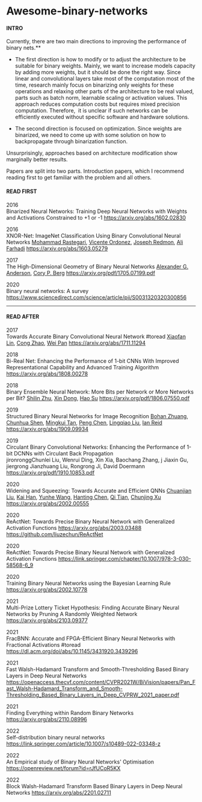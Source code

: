 # Awesome-binary-networks



#### INTRO 

Currently, there are two main directions to improving the performance of binary nets.**  
  
- The first direction is how to modify or to adjust the architecture to be suitable for binary weights. Mainly, we want to increase models capacity by adding more weights, but it should be done the right way. Since linear and convolutional layers take most of the computation most of the time, research mainly focus on binarizing only weights for these operations and relaxing other parts of the architecture to be real valued, parts such as batch norm, learnable scaling or activation values. This approach reduces computation costs but requires mixed precision computation. Therefore,  it is unclear if such networks can be efficiently executed without specific software and hardware solutions.  
  
- The second direction is focused on optimization. Since weights are binarized, we need to come up with some solution on how to backpropagate through binarization function.  
  
Unsurprisingly, approaches based on architecture modification show marginally better results.  
  
Papers are split into two parts. Introduction papers, which I recommend reading first to get familiar with the problem and all others.


#### READ FIRST


2016 <br>
Binarized Neural Networks: Training Deep Neural Networks with Weights and Activations Constrained to +1 or -1 
https://arxiv.org/abs/1602.02830 


2016 <br>
XNOR-Net: ImageNet Classification Using Binary Convolutional Neural Networks
[Mohammad Rastegari](https://arxiv.org/search/cs?searchtype=author&query=Rastegari%2C+M), [Vicente Ordonez](https://arxiv.org/search/cs?searchtype=author&query=Ordonez%2C+V), [Joseph Redmon](https://arxiv.org/search/cs?searchtype=author&query=Redmon%2C+J), [Ali Farhadi](https://arxiv.org/search/cs?searchtype=author&query=Farhadi%2C+A)
https://arxiv.org/abs/1603.05279


2017 <br>
The High-Dimensional Geometry of Binary Neural Networks
[Alexander G. Anderson](https://arxiv.org/search/cs?searchtype=author&query=Anderson%2C+A+G), [Cory P. Berg](https://arxiv.org/search/cs?searchtype=author&query=Berg%2C+C+P)
https://arxiv.org/pdf/1705.07199.pdf

2020 <br>
Binary neural networks: A survey
https://www.sciencedirect.com/science/article/pii/S0031320320300856

<hr>

#### READ AFTER

2017 <br>
Towards Accurate Binary Convolutional Neural Network #toread
[Xiaofan Lin](https://arxiv.org/search/cs?searchtype=author&query=Lin%2C+X), [Cong Zhao](https://arxiv.org/search/cs?searchtype=author&query=Zhao%2C+C), [Wei Pan](https://arxiv.org/search/cs?searchtype=author&query=Pan%2C+W)
https://arxiv.org/abs/1711.11294


2018 <br>
Bi-Real Net: Enhancing the Performance of 1-bit CNNs With Improved Representational Capability and Advanced Training Algorithm
https://arxiv.org/abs/1808.00278

2018 <br>
Binary Ensemble Neural Network: More Bits per Network or More Networks per Bit?
[Shilin Zhu](https://arxiv.org/search/cs?searchtype=author&query=Zhu%2C+S), [Xin Dong](https://arxiv.org/search/cs?searchtype=author&query=Dong%2C+X), [Hao Su](https://arxiv.org/search/cs?searchtype=author&query=Su%2C+H)
https://arxiv.org/pdf/1806.07550.pdf

2019 <br>
Structured Binary Neural Networks for Image Recognition
[Bohan Zhuang](https://arxiv.org/search/cs?searchtype=author&query=Zhuang%2C+B), [Chunhua Shen](https://arxiv.org/search/cs?searchtype=author&query=Shen%2C+C), [Mingkui Tan](https://arxiv.org/search/cs?searchtype=author&query=Tan%2C+M), [Peng Chen](https://arxiv.org/search/cs?searchtype=author&query=Chen%2C+P), [Lingqiao Liu](https://arxiv.org/search/cs?searchtype=author&query=Liu%2C+L), [Ian Reid](https://arxiv.org/search/cs?searchtype=author&query=Reid%2C+I)
https://arxiv.org/abs/1909.09934

2019 <br>
Circulant Binary Convolutional Networks: Enhancing the Performance of 1-bit   DCNNs with Circulant Back Propagation  
jironronggChunlei Liu, Wenrui Ding, Xin Xia, Baochang Zhang, j Jiaxin Gu, jiergrong   Jianzhuang Liu, Rongrong Ji, David Doermann
https://arxiv.org/pdf/1910.10853.pdf

2020 <br>
Widening and Squeezing: Towards Accurate and Efficient QNNs
[Chuanjian Liu](https://arxiv.org/search/cs?searchtype=author&query=Liu%2C+C), [Kai Han](https://arxiv.org/search/cs?searchtype=author&query=Han%2C+K), [Yunhe Wang](https://arxiv.org/search/cs?searchtype=author&query=Wang%2C+Y), [Hanting Chen](https://arxiv.org/search/cs?searchtype=author&query=Chen%2C+H), [Qi Tian](https://arxiv.org/search/cs?searchtype=author&query=Tian%2C+Q), [Chunjing Xu](https://arxiv.org/search/cs?searchtype=author&query=Xu%2C+C)
https://arxiv.org/abs/2002.00555
 
2020 <br>
ReActNet: Towards Precise Binary Neural Network with Generalized Activation Functions
https://arxiv.org/abs/2003.03488
https://github.com/liuzechun/ReActNet


2020 <br>
ReActNet: Towards Precise Binary Neural Network with Generalized Activation Functions
https://link.springer.com/chapter/10.1007/978-3-030-58568-6_9


2020 <br>
Training Binary Neural Networks using the Bayesian Learning Rule
https://arxiv.org/abs/2002.10778


2021 <br>
Multi-Prize Lottery Ticket Hypothesis: Finding Accurate Binary Neural Networks by Pruning A Randomly Weighted Network
https://arxiv.org/abs/2103.09377

2021 <br>
FracBNN: Accurate and FPGA-Efficient Binary Neural Networks with Fractional Activations #toread
https://dl.acm.org/doi/abs/10.1145/3431920.3439296

2021 <br>
Fast Walsh-Hadamard Transform and Smooth-Thresholding Based Binary  Layers in Deep Neural Networks
https://openaccess.thecvf.com/content/CVPR2021W/BiVision/papers/Pan_Fast_Walsh-Hadamard_Transform_and_Smooth-Thresholding_Based_Binary_Layers_in_Deep_CVPRW_2021_paper.pdf


2021 <br>
Finding Everything within Random Binary Networks
https://arxiv.org/abs/2110.08996

2022 <br>
Self-distribution binary neural networks
https://link.springer.com/article/10.1007/s10489-022-03348-z

2022 <br>
An Empirical study of Binary Neural Networks' Optimisation
https://openreview.net/forum?id=rJfUCoR5KX

2022 <br>
Block Walsh-Hadamard Transform Based Binary Layers in Deep Neural Networks
https://arxiv.org/abs/2201.02711







